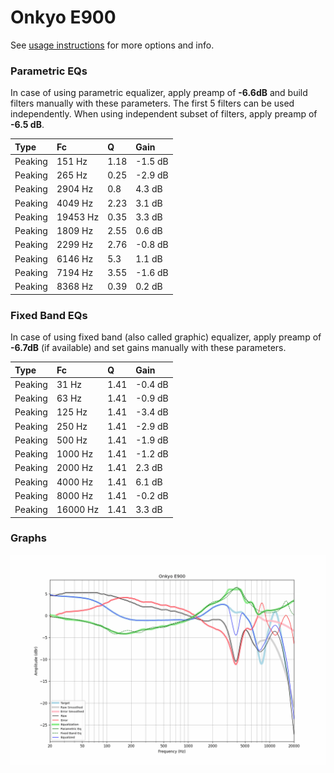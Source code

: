 # Onkyo E900
See [usage instructions](https://github.com/jaakkopasanen/AutoEq#usage) for more options and info.

### Parametric EQs
In case of using parametric equalizer, apply preamp of **-6.6dB** and build filters manually
with these parameters. The first 5 filters can be used independently.
When using independent subset of filters, apply preamp of **-6.5 dB**.

| Type    | Fc       |    Q | Gain    |
|:--------|:---------|:-----|:--------|
| Peaking | 151 Hz   | 1.18 | -1.5 dB |
| Peaking | 265 Hz   | 0.25 | -2.9 dB |
| Peaking | 2904 Hz  | 0.8  | 4.3 dB  |
| Peaking | 4049 Hz  | 2.23 | 3.1 dB  |
| Peaking | 19453 Hz | 0.35 | 3.3 dB  |
| Peaking | 1809 Hz  | 2.55 | 0.6 dB  |
| Peaking | 2299 Hz  | 2.76 | -0.8 dB |
| Peaking | 6146 Hz  | 5.3  | 1.1 dB  |
| Peaking | 7194 Hz  | 3.55 | -1.6 dB |
| Peaking | 8368 Hz  | 0.39 | 0.2 dB  |

### Fixed Band EQs
In case of using fixed band (also called graphic) equalizer, apply preamp of **-6.7dB**
(if available) and set gains manually with these parameters.

| Type    | Fc       |    Q | Gain    |
|:--------|:---------|:-----|:--------|
| Peaking | 31 Hz    | 1.41 | -0.4 dB |
| Peaking | 63 Hz    | 1.41 | -0.9 dB |
| Peaking | 125 Hz   | 1.41 | -3.4 dB |
| Peaking | 250 Hz   | 1.41 | -2.9 dB |
| Peaking | 500 Hz   | 1.41 | -1.9 dB |
| Peaking | 1000 Hz  | 1.41 | -1.2 dB |
| Peaking | 2000 Hz  | 1.41 | 2.3 dB  |
| Peaking | 4000 Hz  | 1.41 | 6.1 dB  |
| Peaking | 8000 Hz  | 1.41 | -0.2 dB |
| Peaking | 16000 Hz | 1.41 | 3.3 dB  |

### Graphs
![](./Onkyo%20E900.png)